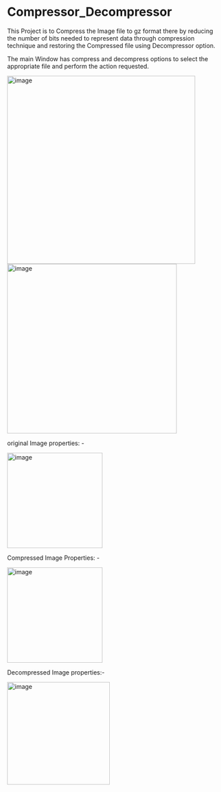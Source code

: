 # Compressor_Decompressor

This Project is to Compress the Image file to gz format there by reducing the number of bits needed to represent data through compression technique  and restoring the Compressed file using Decompressor option.

The main Window has compress and decompress options to select the appropriate file and perform the action requested.

<img width="438" alt="image" src="https://github.com/Rohith-Daruri/Compressor_Decompressor/assets/139214300/77b2a137-8b40-4a2e-a48b-99b374a1e9bd">


<img width="395" alt="image" src="https://github.com/Rohith-Daruri/Compressor_Decompressor/assets/139214300/4acdf7d2-413e-4022-8d36-1f8c318ecaaf">



original Image properties: - 

<img width="222" alt="image" src="https://github.com/Rohith-Daruri/Compressor_Decompressor/assets/139214300/ae534eba-dfbb-412b-b9b3-3358b8d530a6">


Compressed Image Properties: - 


<img width="222" alt="image" src="https://github.com/Rohith-Daruri/Compressor_Decompressor/assets/139214300/356474b2-9c36-4536-8faa-68a3f7092574">


Decompressed Image properties:-


<img width="239" alt="image" src="https://github.com/Rohith-Daruri/Compressor_Decompressor/assets/139214300/cee4ac8f-8a46-4744-a7d1-979edc1dd6fc">

